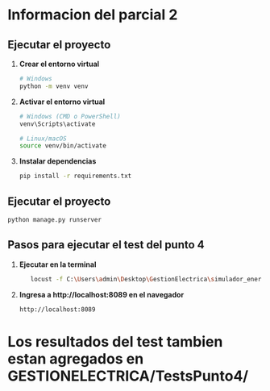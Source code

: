 # Informacion del parcial 2

## Ejecutar el proyecto

1. **Crear el entorno virtual**
   ```bash
   # Windows
   python -m venv venv
   ```
2. **Activar el entorno virtual**
   ```bash
   # Windows (CMD o PowerShell)
   venv\Scripts\activate

   # Linux/macOS
   source venv/bin/activate
   ```
3. **Instalar dependencias**
   ```bash
   pip install -r requirements.txt
   ```
## Ejecutar el proyecto  
```bash
python manage.py runserver
```

## Pasos para ejecutar el test del punto 4 

1. **Ejecutar en la terminal**
   ```bash
      locust -f C:\Users\admin\Desktop\GestionElectrica\simulador_energias\tests\locustfile.py --host=http://localhost:8000
   ```
2. **Ingresa a http://localhost:8089 en el navegador**
   ```bash
   http://localhost:8089
   ```
# Los resultados del test tambien estan agregados en GESTIONELECTRICA/TestsPunto4/
